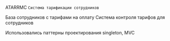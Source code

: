 ATARRMC `Система тарификации сотрудников`

База сотрудников с тарифами на оплату 
Система контроля тарифов для сотрудников
                                      
Использовались паттерны проектирования singleton, MVC